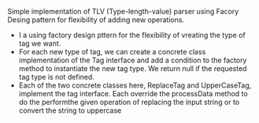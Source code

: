 Simple implementation of TLV (Type-length-value) parser using Facory Desing pattern for flexibility of adding new operations.

- I a using factory design pttern for the flexibility of vreating the type of tag we want. 
- For each new type of tag, we can create a concrete class implementation of the Tag interface and 
  add a condition to the factory method to instantiate the new tag type. We return null if the requested 
  tag type is not defined. 
- Each of the two concrete classes here, ReplaceTag and UpperCaseTag, implement the tag interface. Each override 
  the processData method to do the performthe given operation of replacing the input string or to convert the 
  string to uppercase
